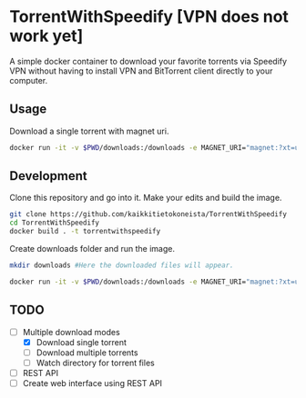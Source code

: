 # TorrentWithSpeedify [VPN does not work yet]

A simple docker container to download your favorite torrents via Speedify VPN without having to install VPN and BitTorrent client directly to your computer.

## Usage

Download a single torrent with magnet uri.

```bash
docker run -it -v $PWD/downloads:/downloads -e MAGNET_URI="magnet:?xt=urn:btih:544ea0bd1cdb80794ccf862a1270469ab5323f71&dn=Automate the Boring Stuff with Python - Practical Programming for Total Beginners - 1st Edition (2015) (Pdf, Epub & Mobi) Gooner" torrentwithspeedify
```

## Development

Clone this repository and go into it. Make your edits and build the image. 

```bash
git clone https://github.com/kaikkitietokoneista/TorrentWithSpeedify
cd TorrentWithSpeedify
docker build . -t torrentwithspeedify
```

Create downloads folder and run the image.

```bash
mkdir downloads #Here the downloaded files will appear.

docker run -it -v $PWD/downloads:/downloads -e MAGNET_URI="magnet:?xt=urn:btih:544ea0bd1cdb80794ccf862a1270469ab5323f71&dn=Automate the Boring Stuff with Python - Practical Programming for Total Beginners - 1st Edition (2015) (Pdf, Epub & Mobi) Gooner" torrentwithspeedify
```

## TODO

- [ ] Multiple download modes
  - [x] Download single torrent
  - [ ] Download multiple torrents
  - [ ] Watch directory for torrent files
- [ ] REST API
- [ ] Create web interface using REST API
